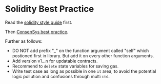 # Solidity Best Practice

Read the [solidity style guide](http://solidity.readthedocs.io/en/latest/style-guide.html) first.

Then [ConsenSys best practice](https://github.com/ConsenSys/smart-contract-best-practices).

Further as follows:

* DO NOT add prefix "_" on the function argument called "self" which postioned first in library. But add it on every other function arguments.
* Add version v1…n for updatable contracts.
* Recommend to ```delete``` state variables for saving gas.
* Write test case as long as possible in one ```it``` area, to avoid the potential logic pollution and confusions through multi ```it```s.

